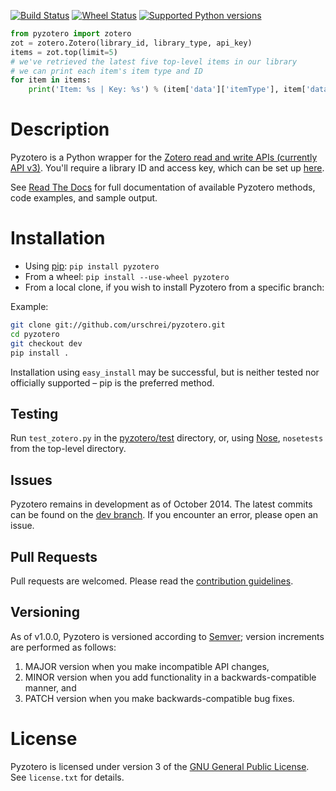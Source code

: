[![Build Status](https://travis-ci.org/urschrei/pyzotero.png?branch=dev)](https://travis-ci.org/urschrei/pyzotero) [![Wheel Status](https://pypip.in/wheel/Pyzotero/badge.svg)](https://pypi.python.org/pypi/Pyzotero/) [![Supported Python versions](https://pypip.in/py_versions/Pyzotero/badge.svg)](https://pypi.python.org/pypi/Pyzotero/)

``` python
from pyzotero import zotero
zot = zotero.Zotero(library_id, library_type, api_key)
items = zot.top(limit=5)
# we've retrieved the latest five top-level items in our library
# we can print each item's item type and ID
for item in items:
    print('Item: %s | Key: %s') % (item['data']['itemType'], item['data']['key'])
```

# Description #
Pyzotero is a Python wrapper for the [Zotero read and write APIs (currently API v3)][1]. You'll require a library ID and access key, which can be set up [here][2].

See [Read The Docs][3] for full documentation of available Pyzotero methods, code examples, and sample output.

# Installation #

* Using [pip][10]: `pip install pyzotero`  
* From a wheel: `pip install --use-wheel pyzotero`  
* From a local clone, if you wish to install Pyzotero from a specific branch: 

Example:

``` bash
git clone git://github.com/urschrei/pyzotero.git
cd pyzotero
git checkout dev
pip install .
```

Installation using `easy_install` may be successful, but is neither tested nor officially supported – pip is the preferred method.

## Testing ##

Run `test_zotero.py` in the [pyzotero/test](test) directory, or, using [Nose][7], `nosetests` from the top-level directory.

## Issues ##

Pyzotero remains in development as of October 2014. The latest commits can be found on the [dev branch][9]. If you encounter an error, please open an issue.

## Pull Requests ##

Pull requests are welcomed. Please read the [contribution guidelines](CONTRIBUTING.md). 

## Versioning ##
As of v1.0.0, Pyzotero is versioned according to [Semver](http://semver.org); version increments are performed as follows:  



1. MAJOR version when you make incompatible API changes,
2. MINOR version when you add functionality in a backwards-compatible manner, and
3. PATCH version when you make backwards-compatible bug fixes.

# License #

Pyzotero is licensed under version 3 of the [GNU General Public License][8]. See `license.txt` for details.  

[1]: https://www.zotero.org/support/dev/web_api/v3/start
[2]: https://www.zotero.org/settings/keys/new
[3]: http://pyzotero.readthedocs.org/en/latest/
[4]: http://packages.python.org/Pyzotero/
[5]: http://feedparser.org
[6]: http://pypi.python.org/pypi/pip
[7]: https://nose.readthedocs.org/en/latest/
[8]: http://www.gnu.org/copyleft/gpl.html
[9]: https://github.com/urschrei/pyzotero/tree/dev
[10]: http://www.pip-installer.org/en/latest/index.html
